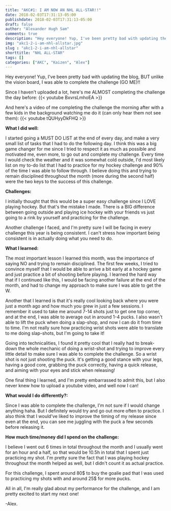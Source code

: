 ```yaml
---
title: "AKC#1: I AM NOW AN NHL ALL-STAR!!"
date: 2018-02-03T17:31:13-05:00
publishdate: 2018-02-03T17:31:13-05:00
draft: false
author: "Alexander Hugh Sam"
comments: true
description: "Hey everyone! Yup, I've been pretty bad with updating the blog, BUT unlike the vision board, I was able to complete the challenge (GO ME)!!"
img: "akc1-2-i-am-nhl-allstar.jpg"
slug : "akc1-2-i-am-nhl-allstar"
shorttitle: "NHL ALL-STAR"
tags: []
categories: ["AKC", "Kaizen", "Alex"]
---
```

Hey everyone! Yup, I've been pretty bad with updating the blog, BUT unlike the vision board, I was able to complete the challenge (GO ME)!!

Since I haven't uploaded a lot, here's me ALMOST completing the challenge the day before:
{{< youtube BxvrsLmhoEA >}}

And here's a video of me completing the challenge the morning after with a few kids in the background watching me do it (can only hear them not see them):
{{< youtube tQUHyyDkFHQ >}}

**What I did well:**

I started going a MUST DO LIST at the end of every day, and make a very small list of tasks that I had to do the following day. I think this was a big game changer for me since I tried to respect it as much as possible and motivated me, even more, to go out and complete my challenge. Every time I would check the weather and it was somewhat cold outside, I'd most likely list on my to-do list that I had to practice for my hockey challenge and 90% of the time I was able to follow through. I believe doing this and trying to remain disciplined throughout the month (more during the second half) were the two keys to the success of this challenge.

**Challenges:**

 I initially thought that this would be a super easy challenge since I LOVE playing hockey. But that's the mistake I made. There is a BIG difference between going outside and playing ice hockey with your friends vs just going to a rink by yourself and practicing for the challenge.

Another challenge I faced, and I'm pretty sure I will be facing in every challenge this year is being consistent. I can't stress how important being consistent is in actually doing what you need to do.

**What I learned:**

The most important lesson I learned this month, was the importance of saying NO and trying to remain disciplined. The first few weeks, I tried to convince myself that I would be able to arrive a bit early at a hockey game and just practice a bit of shooting before playing. I learned the hard way that if I continued like this, I would be facing another failure at the end of the month, and had to change my approach to make sure I was able to get the W.

Another that I learned is that it's really cool looking back where you were just a month ago and how much you grew in just a few sessions. I remember it used to take me around 7-14 shots just to get one top corner, and at the end, I was able to average out in around 1-4 pucks. I also wasn't able to lift the puck when doing a slap-shop, and now I can do it from time to time. I'm not really sure how practicing wrist shots were able to translate to me doing slap-shots, but I'm going to take it!

Going into technicalities, I found it pretty cool that I really had to break-down the whole mechanic of doing a wrist-shot and trying to improve every little detail to make sure I was able to complete the challenge. So a wrist shot is not just shooting the puck. It's getting a good stance with your legs, having a good core, grabbing the puck correctly, having a quick release, and aiming with your eyes and stick when releasing!

One final thing I learned, and I'm pretty embarrassed to admit this, but I also never knew how to upload a youtube video, and well now I can!

**What would I do differently?:**

Since I was able to complete the challenge, I'm not sure if I would change anything haha. But I definitely would try and go out more often to practice. I also think that I would've liked to improve the timing of my release since even at the end, you can see me juggling with the puck a few seconds before releasing it.

**How much time/money did I spend on the challenge:**

I believe I went out 6 times in total throughout the month and I usually went for an hour and a half, so that would be 10.5h in total that I spent just practicing my shot. I'm pretty sure the fact that I was playing hockey throughout the month helped as well, but I didn't count it as actual practice.

For this challenge, I spent around 80$ to buy the goalie pad that I was used to practicing my shots with and around 25$ for more pucks.

All in all, I'm really glad about my performance for the challenge, and I am pretty excited to start my next one!

-Alex.
